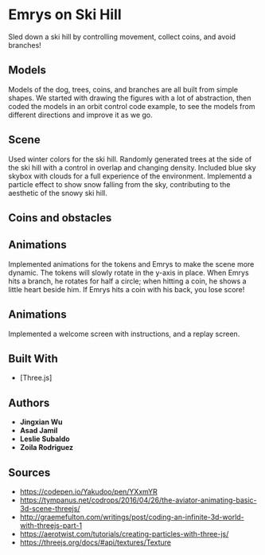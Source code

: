 # Emrys on Ski Hill

Sled down a ski hill by controlling movement, collect coins, and avoid branches! 

## Models

Models of the dog, trees, coins, and branches are all built from simple shapes. We started with drawing the figures with a lot of abstraction, then coded the models in an orbit control code example, to see the models from different directions and improve it as we go. 

## Scene

Used winter colors for the ski hill. Randomly generated trees at the side of the ski hill with a control in overlap and changing density. Included blue sky skybox with clouds for a full experience of the environment. Implementd a particle effect to show snow falling from the sky, contributing to the
aesthetic of the snowy ski hill. 

## Coins and obstacles



## Animations

Implemented animations for the tokens and Emrys to make the scene more dynamic. The tokens will slowly rotate in the y-axis in place. When Emrys hits a branch, he rotates for half a circle; when hitting a coin, he shows a little heart beside him. If Emrys hits a coin with his back, you lose score! 

## Animations

Implemented a welcome screen with instructions, and a replay screen. 


## Built With

* [Three.js]
 

## Authors

* **Jingxian Wu** 
* **Asad Jamil** 
* **Leslie Subaldo** 
* **Zoila Rodriguez** 


## Sources

* https://codepen.io/Yakudoo/pen/YXxmYR
* https://tympanus.net/codrops/2016/04/26/the-aviator-animating-basic-3d-scene-threejs/
* http://graemefulton.com/writings/post/coding-an-infinite-3d-world-with-threejs-part-1
* https://aerotwist.com/tutorials/creating-particles-with-three-js/
* https://threejs.org/docs/#api/textures/Texture